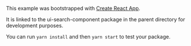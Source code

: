 This example was bootstrapped with [Create React App](https://github.com/facebook/create-react-app).

It is linked to the ui-search-component package in the parent directory for development purposes.

You can run `yarn install` and then `yarn start` to test your package.
